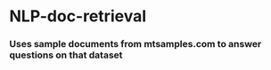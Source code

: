 # NLP-doc-retrieval
### Uses sample documents from mtsamples.com to answer questions on that dataset 
